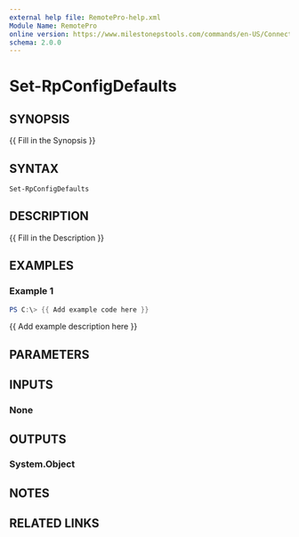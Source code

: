 ```yaml
---
external help file: RemotePro-help.xml
Module Name: RemotePro
online version: https://www.milestonepstools.com/commands/en-US/Connect-Vms/#description
schema: 2.0.0
---
```


# Set-RpConfigDefaults

## SYNOPSIS
{{ Fill in the Synopsis }}

## SYNTAX

```
Set-RpConfigDefaults
```

## DESCRIPTION
{{ Fill in the Description }}

## EXAMPLES

### Example 1
```powershell
PS C:\> {{ Add example code here }}
```

{{ Add example description here }}

## PARAMETERS

## INPUTS

### None

## OUTPUTS

### System.Object
## NOTES

## RELATED LINKS
